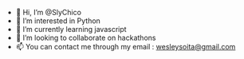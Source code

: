 - 👋 Hi, I’m @SlyChico
- 👀 I’m interested in Python
- 🌱 I’m currently learning javascript
- 💞️ I’m looking to collaborate on hackathons
- 📫 You can contact me through my email : wesleysoita@gmail.com

<!---
SlyChico/SlyChico is a ✨ special ✨ repository because its `README.md` (this file) appears on your GitHub profile.
You can click the Preview link to take a look at your changes.
--->
